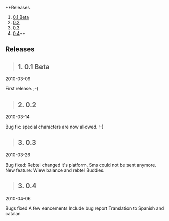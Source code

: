 **Releases
  1. [0.1 Beta](ReleaseNotes#0.1_Beta.md)
  1. [0.2](ReleaseNotes#0.2.md)
  1. [0.3](ReleaseNotes#0.3.md)
  1. [0.4](ReleaseNotes#0.4.md)**

## Releases ##

> ## 1. 0.1 Beta ##

2010-03-09

First release. ;-)

> ## 2. 0.2 ##

2010-03-14

Bug fix: special characters are now allowed. :-)

> ## 3. 0.3 ##

2010-03-26

Bug fixed: Rebtel changed it's platform, Sms could not be sent anymore.
New feature: Wiew balance and rebtel Buddies.


> ## 3. 0.4 ##

2010-04-06

Bugs fixed
A few eancements
Include bug report
Translation to Spanish and catalan